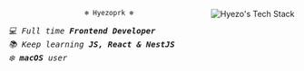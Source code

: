 <div align="center">
  <img align="right" src="https://github-readme-tech-stack.vercel.app/api/cards?title=Hyezo%27s+Tech+Stack&align=center&titleAlign=center&lineCount=2&line1=react%2Creact%2C0842f0%3Bnext.js%2Cnext%2Cffffff%3Bsvelte%2Csvelte%2Ce9652d%3Bstorybook%2Cstorybook%2CFF4785%3B&line2=NestJS%2Cnestjs%2Cf30b0b%3Bflutter%2Cflutter%2C2da1e6%3Btypescript%2Cts%2C1d69b1%3Bjavascript%2Cjs%2Cf8f206%3B" alt="Hyezo's Tech Stack" />
  
  ```ocaml
  ❄️ Hyezoprk ❄️
  ```
  <div align="left">
    <samp><i>💻 Full time <b>Frontend Developer</b></i></samp><br/>
    <samp><i>📚 Keep learning <b>JS, React & NestJS</b></i></samp><br/>
    <samp><i>❄️ <b>macOS</b> user</i></samp>
  </div>
</div>
